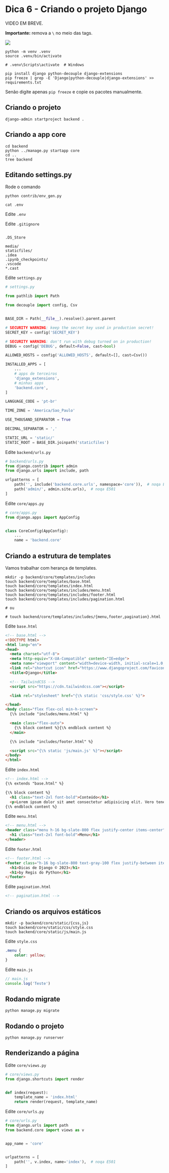 # Dica 6 - Criando o projeto Django

VIDEO EM BREVE.

**Importante:** remova a `\` no meio das tags.

![](../.gitbook/assets/tags.png)


```
python -m venv .venv
source .venv/bin/activate

# .venv\Scripts\activate  # Windows

pip install django python-decouple django-extensions
pip freeze | grep -E 'Django|python-decouple|django-extensions' >> requirements.txt
```

Senão digite apenas `pip freeze` e copie os pacotes manualmente.

## Criando o projeto

```
django-admin startproject backend .
```

## Criando a app core

```
cd backend
python ../manage.py startapp core
cd ..
tree backend
```

## Editando settings.py

Rode o comando

```
python contrib/env_gen.py

cat .env
```

Edite `.env`

Edite `.gitignore`

```

.DS_Store

media/
staticfiles/
.idea
.ipynb_checkpoints/
.vscode
*.cast
```

Edite `settings.py`

```python
# settings.py

from pathlib import Path

from decouple import config, Csv


BASE_DIR = Path(__file__).resolve().parent.parent

# SECURITY WARNING: keep the secret key used in production secret!
SECRET_KEY = config('SECRET_KEY')

# SECURITY WARNING: don't run with debug turned on in production!
DEBUG = config('DEBUG', default=False, cast=bool)

ALLOWED_HOSTS = config('ALLOWED_HOSTS', default=[], cast=Csv())

INSTALLED_APPS = [
    ...
    # apps de terceiros
    'django_extensions',
    # minhas apps
    'backend.core',
]

LANGUAGE_CODE = 'pt-br'

TIME_ZONE = 'America/Sao_Paulo'

USE_THOUSAND_SEPARATOR = True

DECIMAL_SEPARATOR = ','

STATIC_URL = 'static/'
STATIC_ROOT = BASE_DIR.joinpath('staticfiles')
```

Edite `backend/urls.py`

```python
# backend/urls.py
from django.contrib import admin
from django.urls import include, path

urlpatterns = [
    path('', include('backend.core.urls', namespace='core')),  # noqa E501
    path('admin/', admin.site.urls),  # noqa E501
]
```

Edite `core/apps.py`

```python
# core/apps.py
from django.apps import AppConfig


class CoreConfig(AppConfig):
    ...
    name = 'backend.core'
```

## Criando a estrutura de templates

Vamos trabalhar com herança de templates.

```
mkdir -p backend/core/templates/includes
touch backend/core/templates/base.html
touch backend/core/templates/index.html
touch backend/core/templates/includes/menu.html
touch backend/core/templates/includes/footer.html
touch backend/core/templates/includes/pagination.html

# ou

# touch backend/core/templates/includes/{menu,footer,pagination}.html
```

Edite `base.html`

```html
<!-- base.html -->
<!DOCTYPE html>
<html lang="en">
<head>
  <meta charset="utf-8">
  <meta http-equiv="X-UA-Compatible" content="IE=edge">
  <meta name="viewport" content="width=device-width, initial-scale=1.0, shrink-to-fit=no">
  <link rel="shortcut icon" href="https://www.djangoproject.com/favicon.ico">
  <title>Django</title>

  <!-- TailwindCSS -->
  <script src="https://cdn.tailwindcss.com"></script>

  <link rel="stylesheet" href="{\% static 'css/style.css' %}">

</head>
<body class="flex flex-col min-h-screen">
  {\% include "includes/menu.html" %}

  <main class="flex-auto">
    {\% block content %}{\% endblock content %}
  </main>

  {\% include "includes/footer.html" %}

  <script src="{\% static 'js/main.js' %}"></script>
</body>
</html>
```
Edite `index.html`

```html
<!-- index.html -->
{\% extends "base.html" %}

{\% block content %}
  <h1 class="text-2xl font-bold">Conteúdo</h1>
  <p>Lorem ipsum dolor sit amet consectetur adipisicing elit. Vero tenetur repudiandae id animi, labore magni cumque tempore eum culpa esse exercitationem modi est enim sunt in maxime aut quo deleniti!</p>
{\% endblock content %}
```
Edite `menu.html`

```html
<!-- menu.html -->
<header class="menu h-16 bg-slate-800 flex justify-center items-center">
  <h1 class="text-2xl font-bold">Menu</h1>
</header>
```

Edite `footer.html`

```html
<!-- footer.html -->
<footer class="h-16 bg-slate-800 text-gray-100 flex justify-between items-center px-4 text-lg">
  <h1>Dicas de Django © 2023</h1>
  <h1>by Regis do Python</h1>
</footer>
```
Edite `pagination.html`

```html
<!-- pagination.html -->
```

## Criando os arquivos estáticos

```
mkdir -p backend/core/static/{css,js}
touch backend/core/static/css/style.css
touch backend/core/static/js/main.js
```

Edite `style.css`

```css
.menu {
    color: yellow;
}
```
Edite `main.js`

```js
// main.js
console.log('Teste')
```

## Rodando migrate

```
python manage.py migrate
```

## Rodando o projeto

```
python manage.py runserver
```

## Renderizando a página

Edite `core/views.py`

```python
# core/views.py
from django.shortcuts import render


def index(request):
    template_name = 'index.html'
    return render(request, template_name)
```

Edite `core/urls.py`

```python
# core/urls.py
from django.urls import path
from backend.core import views as v


app_name = 'core'


urlpatterns = [
    path('', v.index, name='index'),  # noqa E501
]
```

